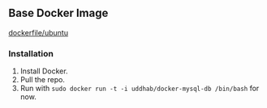 ## Base Docker Image ##

[dockerfile/ubuntu][1]

### Installation ###

 1. Install Docker.
 2. Pull the repo.
 3. Run with `sudo docker run -t -i uddhab/docker-mysql-db /bin/bash` for now.

  [1]: http://dockerfile.github.io/#/ubuntu
